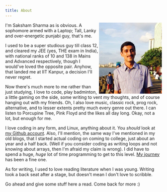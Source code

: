 ```yaml
---
title: About
---
```


<img class="img-rounded displayed" width="40%" align="right" style="margin=10px;" src="/images/me.jpg"></img>

I'm Saksham Sharma as is obvious. A sophomore armed with a Laptop; Tall, Lanky and over-energetic punjabi guy, that's me.

I used to be a super studious guy till class 12, and cleared my JEE (yes, THE exam in India), with national ranks of 10 and 138 in Mains and Advanced respectively, though I would've loved the opposite pair. Anyhow, that landed me at IIT Kanpur, a decision I'll never regret.

Now there's much more to me rather than just studying, I love to code, play badminton, a little gaming on the side, some writing to vent my thoughts, and of course hanging out with my friends. Oh, I also love music, classic rock, prog rock, alternative, and to lesser extents pretty much every genre out there. I can listen to Porcupine Tree, Pink Floyd and the likes all day long. Okay, not a lot, but enough for me.

I love coding in any form, and Linux, anything about it. You *should* look at [my Github account](https://github.com/saksham0808). Also, I'll mention, the same way I've mentioned in my old blogs, that I started actual coding on coming to college, just about an year and a half back. (Well if you consider coding as writing loops and not knowing about arrays, then I'm afraid my claim is wrong). I did have to spend a huge, *huge* lot of time programming to get to this level. [My journey](https://www.acehack.org/posts/2015-07-01-voyage.html) has been a fine one.

As for writing, I used to love reading literature when I was young. Writing took a back seat after a stage, but doesn't mean I don't love to scribble.

Go ahead and give some stuff here a read. Come back for more :)
